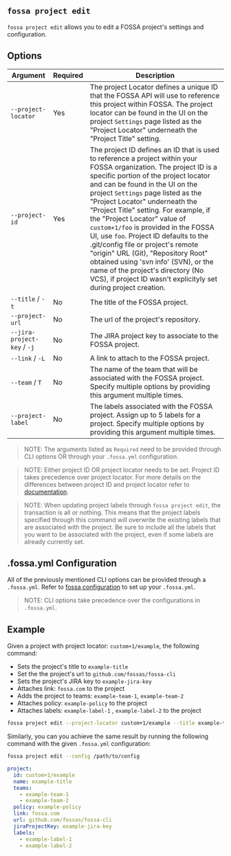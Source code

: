 ## `fossa project edit`

`fossa project edit` allows you to edit a FOSSA project's settings and configuration.

## Options

Argument                     | Required | Description
-----------------------------|----------|--------------------------------------------------------------------------------------------------------------------------------------
`--project-locator`          | Yes      | The project Locator defines a unique ID that the FOSSA API will use to reference this project within FOSSA. The project locator can be found in the UI on the project `Settings` page listed as the "Project Locator" underneath the "Project Title" setting.
`--project-id`               | Yes      | The project ID defines an ID that is used to reference a project within your FOSSA organization. The project ID is a specific portion of the project locator and can be found in the UI on the project `Settings` page listed as the "Project Locator" underneath the "Project Title" setting. For example, if the "Project Locator" value of `custom+1/foo` is provided in the FOSSA UI, use `foo`. Project ID defaults to the .git/config file or project's remote "origin" URL (Git), "Repository Root" obtained using 'svn info' (SVN), or the name of the project's directory (No VCS), if project ID wasn't explicityly set during project creation.
`--title` / `-t`             | No       | The title of the FOSSA project.
`--project-url`              | No       | The url of the project's repository.
`--jira-project-key` / `-j`  | No       | The JIRA project key to associate to the FOSSA project.
`--link` / `-L`              | No       | A link to attach to the FOSSA project. 
`--team` / `T`               | No       | The name of the team that will be associated with the FOSSA project. Specify multiple options by providing this argument multiple times.
`--project-label`            | No       | The labels associated with the FOSSA project. Assign up to 5 labels for a project. Specify multiple options by providing this argument multiple times.

> NOTE: The arguments listed as `Required` need to be provided through CLI options OR through your `.fossa.yml` configuration.

> NOTE: Either project ID OR project locator needs to be set. Project ID takes precedence over project locator. For more details on the differences between project ID and project locator refer to [documentation](../../files/fossa-yml.md#what-is-the-difference-between-project-id-and-project-locator).

>NOTE: When updating project labels through `fossa project edit`, the transaction is all or nothing. This means that the project labels specified through this command will overwrite the existing labels that are associated with the project. Be sure to include all the labels that you want to be associated with the project, even if some labels are already currently set. 

## .fossa.yml Configuration

All of the previously mentioned CLI options can be provided through a `.fossa.yml`. Refer to [fossa configuration](../../files/fossa-yml.md) to set up your `.fossa.yml`.

> NOTE: CLI options take precedence over the configurations in `.fossa.yml`.

## Example

Given a project with project locator: `custom+1/example`, the following command:

- Sets the project's title to `example-title`
- Set the the project's url to `github.com/fossas/fossa-cli`
- Sets the project's JIRA key to `example-jira-key`
- Attaches link: `fossa.com` to the project
- Adds the project to teams: `example-team-1`, `example-team-2`
- Attaches policy: `example-policy` to the project
- Attaches labels: `example-label-1` , `example-label-2` to the project

```bash
fossa project edit --project-locator custom+1/example --title example-title --project-url github.com/fossas/fossa-cli --jira-project-key example-jira-key --link fossa.com --team example-team --team example-team-2 --policy example-policy --project-label example-label-1 --project-label example-label-2 
``` 

Similarly, you can you achieve the same result by running the following command with the given `.fossa.yml` configuration: 

```bash
fossa project edit --config /path/to/config
``` 

```yaml
project:
  id: custom+1/example
  name: example-title
  teams: 
    - example-team-1
    - example-team-2
  policy: example-policy
  link: fossa.com
  url: github.com/fossas/fossa-cli
  jiraProjectKey: example-jira-key
  labels:
    - example-label-1
    - example-label-2
```
